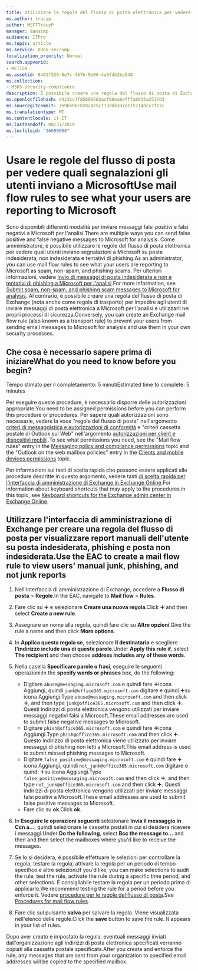 ```yaml
---
title: Utilizzare le regole del flusso di posta elettronica per vedere quali utenti inviano segnalazioni a Microsoft
ms.author: tracyp
author: MSFTTracyP
manager: dansimp
audience: ITPro
ms.topic: article
ms.service: O365-seccomp
localization_priority: Normal
search.appverid:
- MET150
ms.assetid: 8401f520-8e7c-467b-9e06-4a9fdb2ba548
ms.collection:
- M365-security-compliance
description: È possibile creare una regola del flusso di posta di Exchange per impedire agli utenti di inviare messaggi di posta elettronica a Microsoft per l'analisi e utilizzarli nei propri processi di sicurezza
ms.openlocfilehash: d423cc7f85609563acf80ea8efffa8935a2537d3
ms.sourcegitcommit: 769b506c828c475c713dbb337e115714dcc7f17c
ms.translationtype: MT
ms.contentlocale: it-IT
ms.lasthandoff: 08/31/2019
ms.locfileid: "36699008"
---
```

# <a name="use-mail-flow-rules-to-see-what-your-users-are-reporting-to-microsoft"></a><span data-ttu-id="ab569-103">Usare le regole del flusso di posta per vedere quali segnalazioni gli utenti inviano a Microsoft</span><span class="sxs-lookup"><span data-stu-id="ab569-103">Use mail flow rules to see what your users are reporting to Microsoft</span></span>

<span data-ttu-id="ab569-104">Sono disponibili differenti modalità per inviare messaggi falsi positivi e falsi negativi a Microsoft per l'analisi.</span><span class="sxs-lookup"><span data-stu-id="ab569-104">There are multiple ways you can send false positive and false negative messages to Microsoft for analysis.</span></span> <span data-ttu-id="ab569-105">Come amministratore, è possibile utilizzare le regole del flusso di posta elettronica per vedere quali utenti inviano segnalazioni a Microsoft su posta indesiderata, non indesiderata e tentativi di phishing.</span><span class="sxs-lookup"><span data-stu-id="ab569-105">As an administrator, you can use mail flow rules to see what your users are reporting to Microsoft as spam, non-spam, and phishing scams.</span></span> <span data-ttu-id="ab569-106">Per ulteriori informazioni, vedere [Invio di messaggi di posta indesiderata e non e tentativi di phishing a Microsoft per l'analisi](submit-spam-non-spam-and-phishing-scam-messages-to-microsoft-for-analysis.md).</span><span class="sxs-lookup"><span data-stu-id="ab569-106">For more information, see [Submit spam, non-spam, and phishing scam messages to Microsoft for analysis](submit-spam-non-spam-and-phishing-scam-messages-to-microsoft-for-analysis.md).</span></span> <span data-ttu-id="ab569-107">Al contrario, è possibile creare una regola del flusso di posta di Exchange (nota anche come regola di trasporto) per impedire agli utenti di inviare messaggi di posta elettronica a Microsoft per l'analisi e utilizzarli nei propri processi di sicurezza.</span><span class="sxs-lookup"><span data-stu-id="ab569-107">Conversely, you can create an Exchange mail flow rule (also known as a transport rule) to prevent your users from sending email messages to Microsoft for analysis and use them in your own security processes.</span></span>
  
## <a name="what-do-you-need-to-know-before-you-begin"></a><span data-ttu-id="ab569-108">Che cosa è necessario sapere prima di iniziare</span><span class="sxs-lookup"><span data-stu-id="ab569-108">What do you need to know before you begin?</span></span>

<span data-ttu-id="ab569-109">Tempo stimato per il completamento: 5 minuti</span><span class="sxs-lookup"><span data-stu-id="ab569-109">Estimated time to complete: 5 minutes</span></span>
  
<span data-ttu-id="ab569-110">Per eseguire queste procedure, è necessario disporre delle autorizzazioni appropriate.</span><span class="sxs-lookup"><span data-stu-id="ab569-110">You need to be assigned permissions before you can perform this procedure or procedures.</span></span> <span data-ttu-id="ab569-111">Per sapere quali autorizzazioni sono necessarie, vedere la voce "regole del flusso di posta" nell'argomento [criteri di messaggistica e autorizzazioni di conformità](http://technet.microsoft.com/library/ec4d3b9f-b85a-4cb9-95f5-6fc149c3899b.aspx) e "criteri cassetta postale di Outlook sul Web" nell'argomento [autorizzazioni per client e dispositivi mobili](http://technet.microsoft.com/library/57eca42a-5a7f-4c65-89f0-7a84f2dbea19.aspx) .</span><span class="sxs-lookup"><span data-stu-id="ab569-111">To see what permissions you need, see the "Mail flow rules" entry in the [Messaging policy and compliance permissions](http://technet.microsoft.com/library/ec4d3b9f-b85a-4cb9-95f5-6fc149c3899b.aspx) topic and the "Outlook on the web mailbox policies" entry in the [Clients and mobile devices permissions](http://technet.microsoft.com/library/57eca42a-5a7f-4c65-89f0-7a84f2dbea19.aspx) topic.</span></span> 
  
<span data-ttu-id="ab569-112">Per informazioni sui tasti di scelta rapida che possono essere applicati alle procedure descritte in questo argomento, vedere tasti [di scelta rapida per l'interfaccia di amministrazione di Exchange in Exchange Online](https://docs.microsoft.com/Exchange/accessibility/keyboard-shortcuts-in-admin-center).</span><span class="sxs-lookup"><span data-stu-id="ab569-112">For information about keyboard shortcuts that may apply to the procedures in this topic, see [Keyboard shortcuts for the Exchange admin center in Exchange Online](https://docs.microsoft.com/Exchange/accessibility/keyboard-shortcuts-in-admin-center).</span></span>
  
## <a name="use-the-eac-to-create-a-mail-flow-rule-to-view-users-manual-junk-phishing-and-not-junk-reports"></a><span data-ttu-id="ab569-113">Utilizzare l'interfaccia di amministrazione di Exchange per creare una regola del flusso di posta per visualizzare report manuali dell'utente su posta indesiderata, phishing e posta non indesiderata.</span><span class="sxs-lookup"><span data-stu-id="ab569-113">Use the EAC to create a mail flow rule to view users' manual junk, phishing, and not junk reports</span></span>

1. <span data-ttu-id="ab569-114">Nell'interfaccia di amministrazione di Exchange, accedere a **Flusso di posta** \> **Regole**.</span><span class="sxs-lookup"><span data-stu-id="ab569-114">In the EAC, navigate to **Mail flow** \> **Rules**.</span></span>
    
2. <span data-ttu-id="ab569-115">Fare clic su ![Icona Aggiungi](media/ITPro-EAC-AddIcon.gif) e selezionare **Creare una nuova regola**.</span><span class="sxs-lookup"><span data-stu-id="ab569-115">Click ![Add Icon](media/ITPro-EAC-AddIcon.gif) and then select **Create a new rule**.</span></span>
    
3. <span data-ttu-id="ab569-116">Assegnare un nome alla regola, quindi fare clic su **Altre opzioni**.</span><span class="sxs-lookup"><span data-stu-id="ab569-116">Give the rule a name and then click **More options**.</span></span>
    
4. <span data-ttu-id="ab569-117">In **Applica questa regola se**, selezionare **Il destinatario** e scegliere **l'indirizzo include una di queste parole**.</span><span class="sxs-lookup"><span data-stu-id="ab569-117">Under **Apply this rule if**, select **The recipient** and then choose **address includes any of these words**.</span></span>
    
5. <span data-ttu-id="ab569-118">Nella casella **Specificare parole o frasi**, eseguire le seguenti operazioni:</span><span class="sxs-lookup"><span data-stu-id="ab569-118">In the **specify words or phrases** box, do the following:</span></span> 
    - <span data-ttu-id="ab569-119">Digitare `abuse@messaging.microsoft.com` e quindi fare ![clic su](media/ITPro-EAC-AddIcon.gif)icona Aggiungi, quindi `junk@office365.microsoft.com` digitare e quindi ![fare clic](media/ITPro-EAC-AddIcon.gif)su icona Aggiungi.</span><span class="sxs-lookup"><span data-stu-id="ab569-119">Type `abuse@messaging.microsoft.com` and then click ![Add Icon](media/ITPro-EAC-AddIcon.gif), and then type `junk@office365.microsoft.com` and then click ![Add Icon](media/ITPro-EAC-AddIcon.gif).</span></span> <span data-ttu-id="ab569-120">Questi indirizzi di posta elettronica vengono utilizzati per inviare messaggi negativi falsi a Microsoft.</span><span class="sxs-lookup"><span data-stu-id="ab569-120">These email addresses are used to submit false negative messages to Microsoft.</span></span>
    - <span data-ttu-id="ab569-121">Digitare `phish@office365.microsoft.com` e quindi fare ![clic su](media/ITPro-EAC-AddIcon.gif)icona Aggiungi.</span><span class="sxs-lookup"><span data-stu-id="ab569-121">Type `phish@office365.microsoft.com` and then click ![Add Icon](media/ITPro-EAC-AddIcon.gif).</span></span> <span data-ttu-id="ab569-122">Questo indirizzo di posta elettronica viene utilizzato per inviare messaggi di phishing non letti a Microsoft.</span><span class="sxs-lookup"><span data-stu-id="ab569-122">This email address is used to submit missed phishing messages to Microsoft.</span></span>
    - <span data-ttu-id="ab569-123">Digitare `false_positive@messaging.microsoft.com` e quindi fare ![clic su](media/ITPro-EAC-AddIcon.gif)icona Aggiungi, quindi `not_junk@office365.microsoft.com` digitare e quindi ![fare clic](media/ITPro-EAC-AddIcon.gif)su icona Aggiungi.</span><span class="sxs-lookup"><span data-stu-id="ab569-123">Type `false_positive@messaging.microsoft.com` and then click ![Add Icon](media/ITPro-EAC-AddIcon.gif), and then type `not_junk@office365.microsoft.com` and then click ![Add Icon](media/ITPro-EAC-AddIcon.gif).</span></span> <span data-ttu-id="ab569-124">Questi indirizzi di posta elettronica vengono utilizzati per inviare messaggi falsi positivi a Microsoft.</span><span class="sxs-lookup"><span data-stu-id="ab569-124">These email addresses are used to submit false positive messages to Microsoft.</span></span>
    - <span data-ttu-id="ab569-125">Fare clic su **ok**.</span><span class="sxs-lookup"><span data-stu-id="ab569-125">Click **ok**.</span></span>
    
6. <span data-ttu-id="ab569-126">In **Eseguire le operazioni seguenti** selezionare **Invia il messaggio in Ccn a...**, quindi selezionare le cassette postali in cui si desidera ricevere i messaggi.</span><span class="sxs-lookup"><span data-stu-id="ab569-126">Under **Do the following**, select **Bcc the message to...** and then and then select the mailboxes where you'd like to receive the messages.</span></span> 
    
7. <span data-ttu-id="ab569-127">Se lo si desidera, è possibile effettuare le selezioni per controllare la regola, testare la regola, attivare la regola per un periodo di tempo specifico e altre selezioni.</span><span class="sxs-lookup"><span data-stu-id="ab569-127">If you'd like, you can make selections to audit the rule, test the rule, activate the rule during a specific time period, and other selections.</span></span> <span data-ttu-id="ab569-128">È consigliabile testare la regola per un periodo prima di applicarlo.</span><span class="sxs-lookup"><span data-stu-id="ab569-128">We recommend testing the rule for a period before you enforce it.</span></span> <span data-ttu-id="ab569-129">Vedere [procedure per le regole del flusso di posta](https://docs.microsoft.com/Exchange/policy-and-compliance/mail-flow-rules/mail-flow-rule-procedures).</span><span class="sxs-lookup"><span data-stu-id="ab569-129">See [Procedures for mail flow rules](https://docs.microsoft.com/Exchange/policy-and-compliance/mail-flow-rules/mail-flow-rule-procedures).</span></span> 
    
8. <span data-ttu-id="ab569-p107">Fare clic sul pulsante **salva** per salvare la regola. Viene visualizzata nell'elenco delle regole.</span><span class="sxs-lookup"><span data-stu-id="ab569-p107">Click the **save** button to save the rule. It appears in your list of rules.</span></span> 
    
<span data-ttu-id="ab569-132">Dopo aver creato e impostato la regola, eventuali messaggi inviati dall'organizzazione agli indirizzi di posta elettronica specificati verranno copiati alla cassetta postale specificata.</span><span class="sxs-lookup"><span data-stu-id="ab569-132">After you create and enforce the rule, any messages that are sent from your organization to specified email addresses will be copied to the specified mailbox.</span></span>
  

